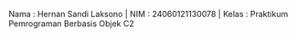 Nama    : Hernan Sandi Laksono |
NIM     : 24060121130078 |
Kelas   : Praktikum Pemrograman Berbasis Objek C2 
